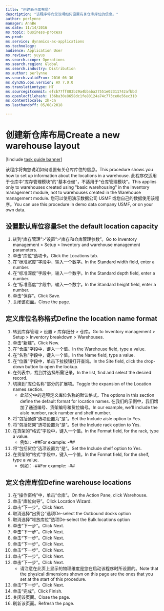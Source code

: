 ```yaml
---
title: "创建新仓库布局"
description: "该程序将向您说明如何设置有关仓库库位的信息。"
author: perlynne
manager: AnnBe
ms.date: 11/14/2016
ms.topic: business-process
ms.prod: 
ms.service: dynamics-ax-applications
ms.technology: 
audience: Application User
ms.reviewer: yuyus
ms.search.scope: Operations
ms.search.region: Global
ms.search.industry: Distribution
ms.author: perlynne
ms.search.validFrom: 2016-06-30
ms.dyn365.ops.version: AX 7.0.0
ms.translationtype: HT
ms.sourcegitcommit: efcb77ff883b29a4bbaba27551e02311742afbbd
ms.openlocfilehash: 136ba30e8658dc1fe80124a74c773ce0e56ec310
ms.contentlocale: zh-cn
ms.lasthandoff: 05/08/2018

---
```

# <a name="create-a-new-warehouse-layout"></a><span data-ttu-id="672a5-103">创建新仓库布局</span><span class="sxs-lookup"><span data-stu-id="672a5-103">Create a new warehouse layout</span></span>

[!include [task guide banner](../../includes/task-guide-banner.md)]

<span data-ttu-id="672a5-104">该程序将向您说明如何设置有关仓库库位的信息。</span><span class="sxs-lookup"><span data-stu-id="672a5-104">This procedure shows you how to set up information about the locations in a warehouse.</span></span> <span data-ttu-id="672a5-105">此程序仅适用于仓库中“库存管理模块”的“基本仓储”，不适用于“仓库管理模块”。</span><span class="sxs-lookup"><span data-stu-id="672a5-105">This applies only to warehouses created using "basic warehousing" in the Inventory management module, not to warehouses created in the Warehouse management module.</span></span> <span data-ttu-id="672a5-106">您可以使用演示数据公司 USMF 或您自己的数据使用该程序。</span><span class="sxs-lookup"><span data-stu-id="672a5-106">You can use this procedure in demo data company USMF, or on your own data.</span></span>


## <a name="set-the-default-location-capacity"></a><span data-ttu-id="672a5-107">设置默认库位容量</span><span class="sxs-lookup"><span data-stu-id="672a5-107">Set the default location capacity</span></span>
1. <span data-ttu-id="672a5-108">转到“库存管理”>“设置”>“库存和仓库管理参数”。</span><span class="sxs-lookup"><span data-stu-id="672a5-108">Go to Inventory management > Setup > Inventory and warehouse management parameters.</span></span>
2. <span data-ttu-id="672a5-109">单击“库位”选项卡。</span><span class="sxs-lookup"><span data-stu-id="672a5-109">Click the Locations tab.</span></span>
3. <span data-ttu-id="672a5-110">在“标准宽度”字段中，输入一个数字。</span><span class="sxs-lookup"><span data-stu-id="672a5-110">In the Standard width field, enter a number.</span></span>
4. <span data-ttu-id="672a5-111">在“标准深度”字段中，输入一个数字。</span><span class="sxs-lookup"><span data-stu-id="672a5-111">In the Standard depth field, enter a number.</span></span>
5. <span data-ttu-id="672a5-112">在“标准高度”字段中，输入一个数字。</span><span class="sxs-lookup"><span data-stu-id="672a5-112">In the Standard height field, enter a number.</span></span>
6. <span data-ttu-id="672a5-113">单击“保存”。</span><span class="sxs-lookup"><span data-stu-id="672a5-113">Click Save.</span></span>
7. <span data-ttu-id="672a5-114">关闭该页面。</span><span class="sxs-lookup"><span data-stu-id="672a5-114">Close the page.</span></span>

## <a name="define-the-location-name-format"></a><span data-ttu-id="672a5-115">定义库位名称格式</span><span class="sxs-lookup"><span data-stu-id="672a5-115">Define the location name format</span></span>
1. <span data-ttu-id="672a5-116">转到库存管理 > 设置 > 库存细分 > 仓库。</span><span class="sxs-lookup"><span data-stu-id="672a5-116">Go to Inventory management > Setup > Inventory breakdown > Warehouses.</span></span>
2. <span data-ttu-id="672a5-117">单击“新建”。</span><span class="sxs-lookup"><span data-stu-id="672a5-117">Click New.</span></span>
3. <span data-ttu-id="672a5-118">在“仓库”字段中，键入一个值。</span><span class="sxs-lookup"><span data-stu-id="672a5-118">In the Warehouse field, type a value.</span></span>
4. <span data-ttu-id="672a5-119">在“名称”字段中，键入一个值。</span><span class="sxs-lookup"><span data-stu-id="672a5-119">In the Name field, type a value.</span></span>
5. <span data-ttu-id="672a5-120">在“位置”字段中，单击下拉按钮打开查询。</span><span class="sxs-lookup"><span data-stu-id="672a5-120">In the Site field, click the drop-down button to open the lookup.</span></span>
6. <span data-ttu-id="672a5-121">在列表中，找到并选择所需记录。</span><span class="sxs-lookup"><span data-stu-id="672a5-121">In the list, find and select the desired record.</span></span>
7. <span data-ttu-id="672a5-122">切换到“库位名称”部分的扩展项。</span><span class="sxs-lookup"><span data-stu-id="672a5-122">Toggle the expansion of the Location names section.</span></span>
    * <span data-ttu-id="672a5-123">此部分中的选项定义库位名称的默认格式。</span><span class="sxs-lookup"><span data-stu-id="672a5-123">The options in this section define the default format for location names.</span></span> <span data-ttu-id="672a5-124">在我们的示例中，我们增加了通道编号、货架编号和货位编号。</span><span class="sxs-lookup"><span data-stu-id="672a5-124">In our example, we'll include the aisle number, rack number and shelf number.</span></span>  
8. <span data-ttu-id="672a5-125">将“包括通道”选项设置为“是”。</span><span class="sxs-lookup"><span data-stu-id="672a5-125">Set the Include aisle option to Yes.</span></span>
9. <span data-ttu-id="672a5-126">将“包括货架”选项设置为“是”。</span><span class="sxs-lookup"><span data-stu-id="672a5-126">Set the Include rack option to Yes.</span></span>
10. <span data-ttu-id="672a5-127">在货架的“格式”字段中，键入一个值。</span><span class="sxs-lookup"><span data-stu-id="672a5-127">In the Format field, for the rack, type a value.</span></span>
    * <span data-ttu-id="672a5-128">例如：-##</span><span class="sxs-lookup"><span data-stu-id="672a5-128">For example: -##</span></span>  
11. <span data-ttu-id="672a5-129">将“包括货位”选项设置为“是”。</span><span class="sxs-lookup"><span data-stu-id="672a5-129">Set the Include shelf option to Yes.</span></span>
12. <span data-ttu-id="672a5-130">在货架的“格式”字段中，键入一个值。</span><span class="sxs-lookup"><span data-stu-id="672a5-130">In the Format field, for the shelf, type a value.</span></span>
    * <span data-ttu-id="672a5-131">例如：-##</span><span class="sxs-lookup"><span data-stu-id="672a5-131">For example: -##</span></span>  

## <a name="define-warehouse-locations"></a><span data-ttu-id="672a5-132">定义仓库库位</span><span class="sxs-lookup"><span data-stu-id="672a5-132">Define warehouse locations</span></span>
1. <span data-ttu-id="672a5-133">在“操作窗格”中，单击“仓库”。</span><span class="sxs-lookup"><span data-stu-id="672a5-133">On the Action Pane, click Warehouse.</span></span>
2. <span data-ttu-id="672a5-134">单击“库位向导”。</span><span class="sxs-lookup"><span data-stu-id="672a5-134">Click Location Wizard.</span></span>
3. <span data-ttu-id="672a5-135">单击“下一步”。</span><span class="sxs-lookup"><span data-stu-id="672a5-135">Click Next.</span></span>
4. <span data-ttu-id="672a5-136">取消选择“出货台”选项</span><span class="sxs-lookup"><span data-stu-id="672a5-136">De-select the Outbound docks option</span></span>
5. <span data-ttu-id="672a5-137">取消选择“堆放库位”选项</span><span class="sxs-lookup"><span data-stu-id="672a5-137">De-select the Bulk locations option</span></span>
6. <span data-ttu-id="672a5-138">单击“下一步”。</span><span class="sxs-lookup"><span data-stu-id="672a5-138">Click Next.</span></span>
7. <span data-ttu-id="672a5-139">单击“下一步”。</span><span class="sxs-lookup"><span data-stu-id="672a5-139">Click Next.</span></span>
8. <span data-ttu-id="672a5-140">单击“下一步”。</span><span class="sxs-lookup"><span data-stu-id="672a5-140">Click Next.</span></span>
9. <span data-ttu-id="672a5-141">单击“下一步”。</span><span class="sxs-lookup"><span data-stu-id="672a5-141">Click Next.</span></span>
10. <span data-ttu-id="672a5-142">单击“下一步”。</span><span class="sxs-lookup"><span data-stu-id="672a5-142">Click Next.</span></span>
11. <span data-ttu-id="672a5-143">单击“下一步”。</span><span class="sxs-lookup"><span data-stu-id="672a5-143">Click Next.</span></span>
12. <span data-ttu-id="672a5-144">单击“下一步”。</span><span class="sxs-lookup"><span data-stu-id="672a5-144">Click Next.</span></span>
    * <span data-ttu-id="672a5-145">请注意在此页上显示的物理维度是您在启动该程序时所设置的。</span><span class="sxs-lookup"><span data-stu-id="672a5-145">Note that the physical dimensions shown on this page are the ones that you set at the start of this procedure.</span></span>  
13. <span data-ttu-id="672a5-146">单击“下一步”。</span><span class="sxs-lookup"><span data-stu-id="672a5-146">Click Next.</span></span>
14. <span data-ttu-id="672a5-147">单击“完成”。</span><span class="sxs-lookup"><span data-stu-id="672a5-147">Click Finish.</span></span>
15. <span data-ttu-id="672a5-148">关闭该页面。</span><span class="sxs-lookup"><span data-stu-id="672a5-148">Close the page.</span></span>
16. <span data-ttu-id="672a5-149">刷新该页面。</span><span class="sxs-lookup"><span data-stu-id="672a5-149">Refresh the page.</span></span>

